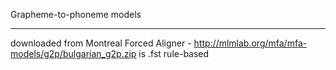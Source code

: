 Grapheme-to-phoneme models
_____________
downloaded from Montreal Forced Aligner - http://mlmlab.org/mfa/mfa-models/g2p/bulgarian_g2p.zip is .fst rule-based
